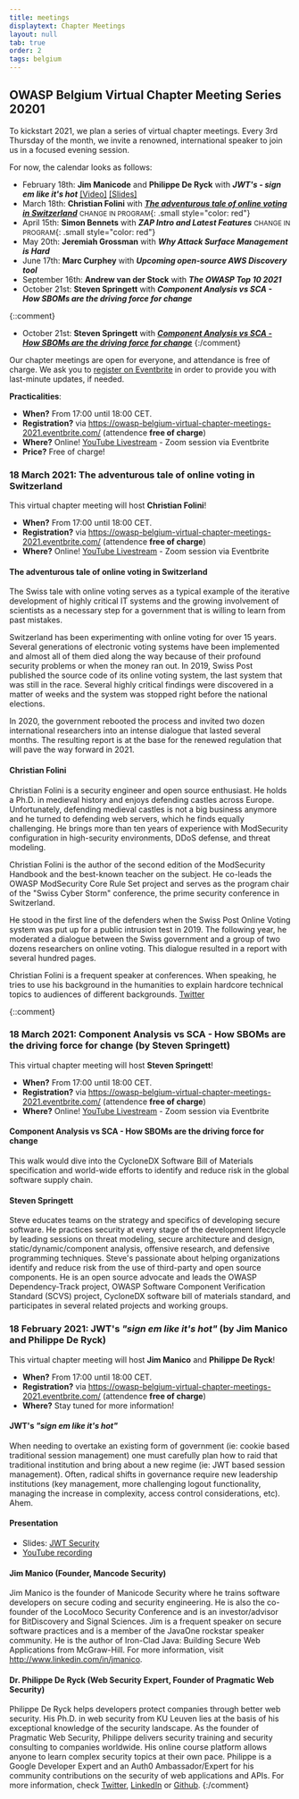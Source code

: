 ```yaml
---
title: meetings
displaytext: Chapter Meetings
layout: null
tab: true
order: 2
tags: belgium
---
```

## OWASP Belgium Virtual Chapter Meeting Series 20201
To kickstart 2021, we plan a series of virtual chapter meetings. Every 3rd Thursday of the month, we invite a renowned, international speaker to join us in a focused evening session.

For now, the calendar looks as follows:
* February 18th: **Jim Manicode** and **Philippe De Ryck** with ***JWT's  - sign em like it's hot*** [[Video]](https://www.youtube.com/watch?v=yZoF2wNG78c) [[Slides]](assets/2021/2021-02-18/JWT-Security.pdf)
* March 18th: **Christian Folini** with [***The adventurous tale of online voting in Switzerland***](#18-march-2021-the-adventurous-tale-of-online-voting-in-switzerland) <span><small>CHANGE IN PROGRAM</small></span>{: .small style="color: red"}
* April 15th: **Simon Bennets** with ***ZAP Intro and Latest Features*** <span><small>CHANGE IN PROGRAM</small></span>{: .small style="color: red"}
* May 20th: **Jeremiah Grossman** with ***Why Attack Surface Management is Hard***
* June 17th: **Marc Curphey** with ***Upcoming open-source AWS Discovery tool***
* September 16th: **Andrew van der Stock** with ***The OWASP Top 10 2021***
* October 21st: **Steven Springett** with ***Component Analysis vs SCA - How SBOMs are the driving force for change***

{::comment}
* October 21st: **Steven Springett** with [***Component Analysis vs SCA - How SBOMs are the driving force for change***](#18-march-2021-component-analysis-vs-sca---how-sboms-are-the-driving-force-for-change-by-steven-springett)
{:/comment}

Our chapter meetings are open for everyone, and attendance is free of charge. We ask you to [register on Eventbrite](https://owasp-belgium-virtual-chapter-meetings-2021.eventbrite.com/) in order to provide you with last-minute updates, if needed.

**Practicalities**:
* **When?** From 17:00 until 18:00 CET.
* **Registration?** via <https://owasp-belgium-virtual-chapter-meetings-2021.eventbrite.com/> (attendence **free of charge**)
* **Where?** Online! [YouTube Livestream](https://www.youtube.com/channel/UCse6RTiGd7oxJW4i_-TkZgA) - Zoom session via Eventbrite
* **Price?** Free of charge!

### 18 March 2021: The adventurous tale of online voting in Switzerland
This virtual chapter meeting will host **Christian Folini**!
* **When?** From 17:00 until 18:00 CET.
* **Registration?** via <https://owasp-belgium-virtual-chapter-meetings-2021.eventbrite.com/> (attendence **free of charge**)
* **Where?** Online! [YouTube Livestream](https://www.youtube.com/watch?v=65-R52Z9wL8) - Zoom session via Eventbrite

#### The adventurous tale of online voting in Switzerland
The Swiss tale with online voting serves as a typical example of the iterative development of highly critical IT systems and the growing involvement of scientists as a necessary step for a government that is willing to learn from past mistakes.

Switzerland has been experimenting with online voting for over 15 years. Several generations of electronic voting systems have been implemented and almost all of them died along the way because of their profound security problems or when the money ran out.
In 2019, Swiss Post published the source code of its online voting system, the last system that was still in the race. Several highly critical findings were discovered in a matter of weeks and the system was stopped right before the national elections.

In 2020, the government rebooted the process and invited two dozen international researchers into an intense dialogue that lasted several months. The resulting report is at the base for the renewed regulation that will pave the way forward in 2021.


#### Christian Folini
Christian Folini is a security engineer and open source enthusiast. He holds a Ph.D. in medieval history and enjoys defending castles across Europe. Unfortunately, defending medieval castles is not a big business anymore and he turned to defending web servers, which he finds equally challenging. He brings more than ten years of experience with ModSecurity configuration in high-security environments, DDoS defense, and threat modeling.

Christian Folini is the author of the second edition of the ModSecurity Handbook and the best-known teacher on the subject. He co-leads the OWASP ModSecurity Core Rule Set project and serves as the program chair of the "Swiss Cyber Storm" conference, the prime security conference in Switzerland.

He stood in the first line of the defenders when the Swiss Post Online Voting system was put up for a public intrusion test in 2019. The following year, he moderated a dialogue between the Swiss government and a group of two dozens researchers on online voting. This dialogue resulted in a report with several hundred pages.

Christian Folini is a frequent speaker at conferences. When speaking, he tries to use his background in the humanities to explain hardcore technical topics to audiences of different backgrounds. [Twitter](https://twitter.com/ChrFolini)


{::comment}
### 18 March 2021: Component Analysis vs SCA - How SBOMs are the driving force for change (by Steven Springett)
This virtual chapter meeting will host **Steven Springett**!
* **When?** From 17:00 until 18:00 CET.
* **Registration?** via <https://owasp-belgium-virtual-chapter-meetings-2021.eventbrite.com/> (attendence **free of charge**)
* **Where?** Online! [YouTube Livestream](https://www.youtube.com/watch?v=65-R52Z9wL8) - Zoom session via Eventbrite

#### Component Analysis vs SCA - How SBOMs are the driving force for change
This walk would dive into the CycloneDX Software Bill of Materials specification and world-wide efforts to identify and reduce risk in the global software supply chain.

#### Steven Springett
Steve educates teams on the strategy and specifics of developing secure software.
He practices security at every stage of the development lifecycle by leading sessions on threat modeling, secure architecture and design, static/dynamic/component analysis, offensive research, and defensive programming techniques.
Steve's passionate about helping organizations identify and reduce risk from the use of third-party and open source components. He is an open source advocate and leads the OWASP Dependency-Track project, OWASP Software Component Verification Standard (SCVS) project, CycloneDX software bill of materials standard, and participates in several related projects and working groups.



### 18 February 2021: JWT's *"sign em like it's hot"* (by Jim Manico and Philippe De Ryck)
This virtual chapter meeting will host **Jim Manico** and **Philippe De Ryck**!
* **When?** From 17:00 until 18:00 CET.
* **Registration?** via <https://owasp-belgium-virtual-chapter-meetings-2021.eventbrite.com/> (attendence **free of charge**)
* **Where?** Stay tuned for more information!

#### JWT's *"sign em like it's hot"*

When needing to overtake an existing form of government (ie: cookie based traditional session management) one must carefully plan how to raid that traditional institution and bring about a new regime (ie: JWT based session management). Often, radical shifts in governance require new leadership institutions (key management, more challenging logout functionality, managing the increase in complexity, access control considerations, etc). Ahem.

#### Presentation
* Slides: [JWT Security](assets/2021/2021-02-18/JWT-Security.pdf)
* [YouTube recording](https://www.youtube.com/watch?v=yZoF2wNG78c)

#### Jim Manico (Founder, Mancode Security)
Jim Manico is the founder of Manicode Security where he trains software developers on secure coding and security engineering. He is also the co-founder of the LocoMoco Security Conference and is an investor/advisor for BitDiscovery and Signal Sciences. Jim is a frequent speaker on secure software practices and is a member of the JavaOne rockstar speaker community. He is the author of Iron-Clad Java: Building Secure Web Applications from McGraw-Hill. For more information, visit <http://www.linkedin.com/in/jmanico>.

#### Dr. Philippe De Ryck (Web Security Expert, Founder of Pragmatic Web Security)
Philippe De Ryck helps developers protect companies through better web security. His Ph.D. in web security from KU Leuven lies at the basis of his exceptional knowledge of the security landscape. As the founder of Pragmatic Web Security, Philippe delivers security training and security consulting to companies worldwide. His online course platform allows anyone to learn complex security topics at their own pace. Philippe is a Google Developer Expert and an Auth0 Ambassador/Expert for his community contributions on the security of web applications and APIs. For more information, check [Twitter](https://twitter.com/PhilippeDeRyck), [LinkedIn](https://www.linkedin.com/in/PhilippeDeRyck/) or [Github](https://github.com/philippederyck/).
{:/comment}
